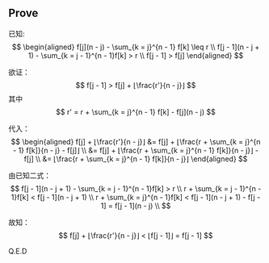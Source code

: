 ## Prove 

已知:
$$
\begin{aligned}
  f[j](n - j) - \sum_{k = j}^{n - 1} f[k] \leq r \\ 
  f[j - 1](n - j + 1) - \sum_{k = j - 1}^{n - 1}f[k] > r \\ 
  f[j - 1] > f[j]
\end{aligned}
$$

欲证：
$$
f[j - 1] > f[j] + ⌊\frac{r'}{n - j}⌋
$$
其中
$$
r' = r + \sum_{k = j}^{n - 1} f[k] - f[j](n - j)
$$

代入：
$$
\begin{aligned}
  f[j] + ⌊\frac{r'}{n - j}⌋ &= f[j] + ⌊\frac{r + \sum_{k = j}^{n - 1} f[k]}{n - j} - f[j]⌋ \\ 
  &= f[j] + ⌊\frac{r + \sum_{k = j}^{n - 1} f[k]}{n - j}⌋ - f[j] \\ 
  &= ⌊\frac{r + \sum_{k = j}^{n - 1} f[k]}{n - j}⌋
\end{aligned}
$$

由已知二式：
$$
f[j - 1](n - j + 1) - \sum_{k = j - 1}^{n - 1}f[k] > r \\
r + \sum_{k = j - 1}^{n - 1}f[k] < f[j - 1](n - j + 1)  \\ 
r + \sum_{k = j}^{n - 1}f[k] < f[j - 1](n - j + 1) - f[j - 1] = f[j - 1](n - j) \\ 
$$

故知：
$$
f[j] + ⌊\frac{r'}{n - j}⌋ < ⌊f[j - 1]⌋ = f[j - 1]
$$

Q.E.D